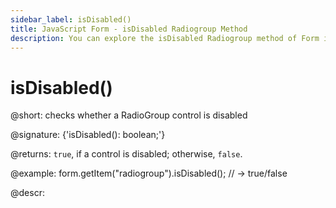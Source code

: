 ```yaml
---
sidebar_label: isDisabled()
title: JavaScript Form - isDisabled Radiogroup Method 
description: You can explore the isDisabled Radiogroup method of Form in the documentation of the DHTMLX JavaScript UI library. Browse developer guides and API reference, try out code examples and live demos, and download a free 30-day evaluation version of DHTMLX Suite 7.
---
```


# isDisabled()

@short: checks whether a RadioGroup control is disabled

@signature: {'isDisabled(): boolean;'}

@returns:
`true`, if a control is disabled; otherwise, `false`.

@example:
form.getItem("radiogroup").isDisabled(); 
// -> true/false

@descr:
